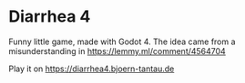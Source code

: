 # Diarrhea 4

Funny little game, made with Godot 4. The idea came from a misunderstanding in https://lemmy.ml/comment/4564704

Play it on https://diarrhea4.bjoern-tantau.de 
